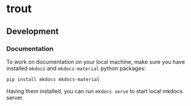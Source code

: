 # trout

## Development

### Documentation

To work on documentation on your local machine, make sure you have installed
`mkdocs` and `mkdocs-material` python packages:

```sh
pip install mkdocs mkdocs-material
```

Having them installed, you can run `mkdocs serve` to start local mkdocs server.

